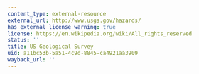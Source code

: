```yaml
---
content_type: external-resource
external_url: http://www.usgs.gov/hazards/
has_external_license_warning: true
license: https://en.wikipedia.org/wiki/All_rights_reserved
status: ''
title: US Geological Survey
uid: a11bc53b-5a51-4c9d-8845-ca4921aa3909
wayback_url: ''
---
```

